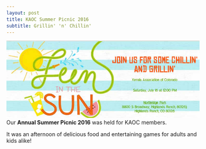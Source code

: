 ```yaml
---
layout: post
title: KAOC Summer Picnic 2016
subtitle: Grillin' 'n' Chillin'
---
```

![poster of IDF 2016](/img/summer-picnic-2016.jpg)    
Our **Annual Summer Picnic 2016** was held for KAOC members.

It was an afternoon of delicious food and entertaining games for adults and kids alike!


